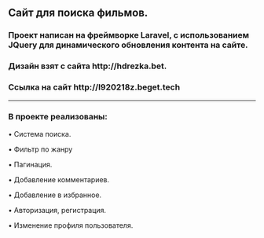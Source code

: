 <h2>Сайт для поиска фильмов.</h2>
<h3>Проект написан на фреймворке Laravel, с использованием JQuery для динамического обновления контента на сайте.</h3>
<h3>Дизайн взят с сайта http://hdrezka.bet.</h3>
<h3>Ссылка на сайт http://l920218z.beget.tech</h3>
<hr>
<h3>В проекте реализованы:</h3>
<p>• Система поиска.</p>
<p>• Фильтр по жанру</p>
<p>• Пагинация.</p>
<p>• Добавление комментариев.</p>
<p>• Добавление в избранное.</p>
<p>• Авторизация, регистрация.</p>
<p>• Изменение профиля пользователя.</p>
